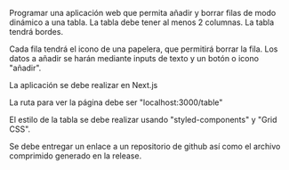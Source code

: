 Programar una aplicación web que permita añadir y borrar filas de modo dinámico a una tabla. La tabla debe tener al menos 2 columnas. La tabla tendrá bordes.

Cada fila tendrá el icono de una papelera, que permitirá borrar la fila. Los datos a añadir se harán mediante inputs de texto y un botón o icono "añadir".

La aplicación se debe realizar en Next.js

La ruta para ver la página debe ser "localhost:3000/table"

El estilo de la tabla se debe realizar usando "styled-components" y "Grid CSS".



Se debe entregar un enlace a un repositorio de github así como el archivo comprimido generado en la release.
